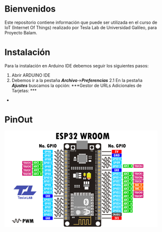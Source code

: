 # Bienvenidos 
Este repositorio contiene información que puede ser utilizada en el curso de IoT (Internet Of Things) realizado por Tesla Lab de Universidad Galileo, para Proyecto Balam.

# Instalación

Para la instalación en Arduino IDE debemos seguir los siguientes pasos:

1. Abrir ARDUINO IDE
2. Debemos ir a la pestaña ***Archivo***->***Preferencias***
2.1 En la pestaña ***Ajustes*** buscamos la opción: ***Gestor de URLs Adicionales de Tarjetas: ***
*

# PinOut
![](/Img/PINOUT_ESP32.png)